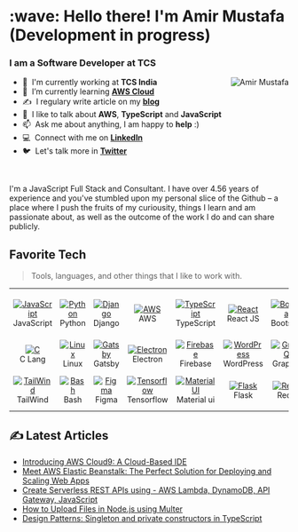 <h1 align="left" id="suhailkakar-title">:wave: Hello there! I'm Amir Mustafa (Development in progress)</h1>
<h3 align="left">I am a Software Developer at TCS </h3>


<a href="#suhailkakar-title">
  <img src="https://github-readme-stats.vercel.app/api?username=AmirMustafa&show_icons=true&theme=react&count_private=true&include_all_commits=true" alt="Amir Mustafa" align="right" />
</a>

- :office: &nbsp;I'm currently working at **TCS India**
- :seedling: &nbsp;I’m currently learning **[AWS Cloud](https://aws.amazon.com/)**
- :writing_hand: &nbsp;I regulary write article on my **[blog](https://amirmustafaofficial.medium.com/)**
- :speech_balloon: &nbsp;I like to talk about **AWS**, **TypeScript** and **JavaScript**
- :mailbox: &nbsp;Ask me about anything, I am happy to **help** :)
- :computer: &nbsp;Connect with me on **[LinkedIn](https://www.linkedin.com/in/amirmustafa1/)**
- :bird: &nbsp;Let's talk more in **[Twitter](https://twitter.com/amir__mustafa)**

<br>

I'm a JavaScript Full Stack and Consultant. I have over 4.56 years of experience and you've stumbled upon my personal slice of the Github – a place where I push the fruits of my curiousity, things I learn and am passionate about, as well as the outcome of the work I do and can share publicly.

<h2 align="left" id="suhailkakar-tech">Favorite Tech</h2>

> Tools, languages, and other things that I like to work with.


<table align="center">
  <tr>
    <td align="center" width="96">
      <a href="#suhailkakar-tech">
        <img src="https://upload.wikimedia.org/wikipedia/commons/thumb/9/99/Unofficial_JavaScript_logo_2.svg/1024px-Unofficial_JavaScript_logo_2.svg.png" width="48" height="48" alt="JavaScript" />
      </a>
      <br>JavaScript
    </td>
    <td align="center" width="96">
      <a href="#suhailkakar-tech">
        <img src="https://upload.wikimedia.org/wikipedia/commons/thumb/c/c3/Python-logo-notext.svg/1200px-Python-logo-notext.svg.png" width="48" height="48" alt="Python" />
      </a>
      <br>Python
    </td>
    <td align="center" width="96">
      <a href="#suhailkakar-tech">
        <img src="https://cdn.worldvectorlogo.com/logos/django.svg" width="48" height="48" alt="Django" />
      </a>
      <br>Django
    </td>
    <td align="center" width="96">
      <a href="#suhailkakar-tech">
        <img src="https://user-images.githubusercontent.com/15896579/131090882-9e2b54bc-aab1-477f-9df0-b6e5044c36f5.jpeg" width="48" height="48" alt="AWS" />
      </a>
      <br>AWS
    </td>
    <td align="center" width="96">
      <a href="#suhailakar-tech">
        <img src="https://upload.wikimedia.org/wikipedia/commons/thumb/4/4c/Typescript_logo_2020.svg/1200px-Typescript_logo_2020.svg.png" width="48" height="48" alt="TypeScript" />
      </a>
      <br>TypeScript
    </td>
    <td align="center" width="96">
      <a href="#suhailkakar-tech">
        <img src="https://brandlogos.net/wp-content/uploads/2020/09/react-logo.png" width="48" height="48" alt="React" />
      </a>
      <br>React JS
    </td>
    <td align="center" width="96">
      <a href="#suhailkakar-tech">
        <img src="https://cdn.worldvectorlogo.com/logos/bootstrap-4.svg" width="48" height="48" alt="Bootstrap" />
      </a>
      <br>Bootstrap
    </td>
    <td align="center" width="96">
      <a href="#suhailkakar-tech">
        <img src="https://raw.githubusercontent.com/github/explore/80688e429a7d4ef2fca1e82350fe8e3517d3494d/topics/nodejs/nodejs.png" width="48" height="48" alt="Node JS" />
      </a>
      <br>Node JS
    </td>
     <td align="center" width="96"> 
      <a href="#suhailkakar-tech" >
        <img src="https://i.ibb.co/QXHcMvM/58481021cef1014c0b5e494b.png" width="48" height="48" alt="Mongo DB" />
      </a>
      <br>MongoDB
    </td>
  </tr>
  
  <tr>
    <td align="center" width="96"> 
      <a href="#suhailkakar-tech" >
        <img src="https://img.icons8.com/color/452/c-programming.png" width="48" height="48" alt="C" />
      </a>
      <br>C Lang
    </td>
    <td align="center" width="96">
      <a href="#suhailkakar-tech" >
        <img src="https://camo.githubusercontent.com/d7574156c7a1844d3c2907bae0e76254cca759290c08e08a6ef2bd7543c8c0ca/68747470733a2f2f692e6962622e636f2f737331374b47302f63376238313133323437666563643833626439623565643562643366333464352d72656d6f766562672d707265766965772e706e67" width="48" height="48" alt="Linux" />
      </a>
      <br>Linux
    </td>
    <td align="center"  width="96">
      <a href="#suhailkakar-tech">
        <img src="https://static.cdnlogo.com/logos/g/42/gatsby.svg" width="48" height="48" alt="Gatsby" />
      </a>
      <br>Gatsby
    </td>
    <td align="center"  width="96">
      <a href="#suhailkakar-tech">
        <img src="https://upload.wikimedia.org/wikipedia/commons/thumb/9/91/Electron_Software_Framework_Logo.svg/1024px-Electron_Software_Framework_Logo.svg.png" width="48" height="48" alt="Electron" />
      </a>
      <br>Electron
    </td>
    <td align="center" width="96">
      <a href="#suhailkakar-tech">
        <img src="https://4.bp.blogspot.com/-rtNRVM3aIvI/XJX_U07Z-II/AAAAAAAAJXY/YpdOo490FTgdKOxM4qDG-2-EzcNFAWkKACK4BGAYYCw/s1600/logo%2Bfirebase%2Bicon.png" width="48" height="48" alt="Firebase" />
      </a>
      <br>Firebase
    </td>
    <td align="center"  width="96">
      <a href="#suhailkakar-tech">
        <img src="https://upload.wikimedia.org/wikipedia/commons/thumb/9/98/WordPress_blue_logo.svg/480px-WordPress_blue_logo.svg.png" width="48" height="48" alt="WordPress" />
      </a>
      <br>WordPress
    </td>
    <td align="center" width="96">
      <a href="#suhailkakar-tech" >
        <img src="https://upload.wikimedia.org/wikipedia/commons/thumb/1/17/GraphQL_Logo.svg/2048px-GraphQL_Logo.svg.png" width="48" height="48" alt="GraphQL" />
      </a>
      <br>GraphQL
    </td>
    <td align="center" width="96">
      <a href="#suhailkakar-tech" >
        <img src="https://upload.wikimedia.org/wikipedia/commons/thumb/3/3f/Git_icon.svg/1200px-Git_icon.svg.png" width="48" height="48" alt="Git" />
      </a>
      <br>Git
    </td>
    <td align="center" width="96">
      <a href="#suhailkakar-tech" >
        <img src="https://i.ibb.co/LzmYpDX/146-1466902-php-logo-png-transparent-php-logo-png-png-removebg-preview.png" width="48" height="48" alt="PHP" />
      </a>
      <br>PHP
    </td>
  </tr>
   <tr>
    <td align="center" width="96">
      <a href="#suhailkakar-tech">
        <img src="https://tailwindcss.com/_next/static/media/tailwindcss-mark.cb8046c163f77190406dfbf4dec89848.svg" width="48" height="48" alt="TailWind" />
      </a>
      <br>TailWind
    </td>
    <td align="center" width="96">
      <a href="#suhailkakar-tech">
        <img src="https://bashlogo.com/img/symbol/png/full_colored_dark.png" width="48" height="48" alt="Bash" />
      </a>
      <br>Bash
    </td>
    <td align="center" width="96">
      <a href="#suhailkakar-tech">
        <img src="https://upload.wikimedia.org/wikipedia/commons/3/33/Figma-logo.svg" width="45" height="45" alt="Figma" />
      </a>
      <br>Figma
    </td>
    <td align="center" width="96">
      <a href="#suhailkakar-tech">
        <img src="https://upload.wikimedia.org/wikipedia/commons/thumb/2/2d/Tensorflow_logo.svg/1200px-Tensorflow_logo.svg.png" width="48" height="48" alt="Tensorflow" />
      </a>
      <br>Tensorflow
    </td>
    <td align="center" width="96">
      <a href="#suhailakar-tech">
        <img src="https://media.zeemly.com/zeemly/product/material-ui.png" width="48" height="48" alt="Material UI" />
      </a>
      <br>Material ui
    </td>
    <td align="center" width="96">
      <a href="#suhailkakar-tech">
        <img src="https://iconape.com/wp-content/png_logo_vector/cib-flask.png" width="48" height="48" alt="Flask" />
      </a>
      <br>Flask
    </td>
     <td align="center" width="96"> 
      <a href="#suhailkakar-tech" >
        <img src="https://cdn.worldvectorlogo.com/logos/redux.svg" width="48" height="48" alt="Redux" />
      </a>
      <br>Redux
    </td>
          <td align="center" width="96"> 
      <a href="#suhailkakar-tech" >
        <img src="https://raw.githubusercontent.com/samfromaway/samfromaway/master/.github/images/nextjs.png" width="48" height="48" alt="Next JS" />
      </a>
      <br>Next JS
    </td>
             <td align="center" width="96"> 
      <a href="#suhailkakar-tech" >
        <img src="https://brandeps.com/logo-download/G/Google-Cloud-logo-vector-01.svg" width="48" height="48" alt="Google Cloud" />
      </a>
      <br>G Cloud
    </td>
  </tr>
    
</table>

<!--
<h4 align="left">:hammer_and_wrench: Technologies and Tools I use:</h4>
<p align="left">
   <a href="https://developer.mozilla.org/en-US/docs/Web/JavaScript" target="_blank"> <img src="https://raw.githubusercontent.com/devicons/devicon/master/icons/javascript/javascript-original.svg" alt="javascript" width="40" height="40"/> </a>
<a href="https://reactjs.org/" target="_blank"> <img src="https://raw.githubusercontent.com/devicons/devicon/master/icons/react/react-original-wordmark.svg" alt="react" width="40" height="40"/> </a>
<a href="https://nodejs.org" target="_blank"> <img src="https://raw.githubusercontent.com/devicons/devicon/master/icons/nodejs/nodejs-original-wordmark.svg" alt="nodejs" width="40" height="40"/> </a>
<a href="https://expressjs.com" target="_blank"> <img src="https://raw.githubusercontent.com/devicons/devicon/master/icons/express/express-original-wordmark.svg" alt="express" width="40" height="40"/> </a>
<a href="https://webpack.js.org/" target="_blank"> <img src="https://www.vectorlogo.zone/logos/js_webpack/js_webpack-icon.svg" alt="webpack" width="40" height="40"/> </a>
<a href="https://www.postman.com/" target="_blank"> <img src="https://www.vectorlogo.zone/logos/getpostman/getpostman-icon.svg" alt="postman" width="40" height="40"/> </a>
<a href="https://git-scm.com/" target="_blank"> <img src="https://www.vectorlogo.zone/logos/git-scm/git-scm-icon.svg" alt="git" width="40" height="40"/> </a>
<a href="https://github.com/" target="_blank"> <img src="https://user-images.githubusercontent.com/15896579/131089278-7a31cddc-7ca3-4ac7-962b-d1a0612096a5.png" alt="GitLab" width="40" height="40"/> </a>
<a href="https://about.gitlab.com/" target="_blank"> <img src="https://user-images.githubusercontent.com/15896579/131089275-5f7b7ec3-f585-450c-b931-f3c69431b909.png" alt="git" width="40" height="40"/> </a>
<a href="https://aws.amazon.com/" target="_blank"> <img src="https://user-images.githubusercontent.com/15896579/131090882-9e2b54bc-aab1-477f-9df0-b6e5044c36f5.jpeg" alt="AWS Cloud" width="40" height="40"/> </a>
    </p> -->
<!--
Here are some ideas to get you started:

- :office: I'm currently working at TCS India
- :seedling: I’m currently learning AWS Cloud
- :writing_hand: I regulary write article on my [blog](https://amirmustafaofficial.medium.com/)
- :speech_balloon: &nbsp;I like to talk about **AWS Cloud**, **TypeScript** and **JavaScript**
- 💞️ I’m looking to collaborate on Open Source Software!

- :rocket: Happy to collaborate for latest technology
- :trophy: Platinum | Gold certified AICTE Engineer
- :zap: Fun fact: I love to attend Meetups for learning & Conferences
<!-- - :man_technologist: Worked as a JavaScript Full stack at TAMM, in EAD and ADAFSA Government unit of Abu Dhabi 
- :dart: I like meeting new people. Let us get connected. <br> -->

<!-- <h3 align="left">Let's get connected:</h3> -->




## ✍️ Latest Articles 
<!-- BLOG-POST-LIST:START -->
- [Introducing AWS Cloud9: A Cloud-Based IDE](https://aws.plainenglish.io/aws-cloud9-a-cloud-based-ide-5c6af8af291f)
- [Meet AWS Elastic Beanstalk: The Perfect Solution for Deploying and Scaling Web Apps](https://aws.plainenglish.io/aws-elastic-beanstalk-abb97f658155)
- [Create Serverless REST APIs using - AWS Lambda, DynamoDB, API Gateway, JavaScript](https://aws.plainenglish.io/creating-serverless-crud-api-using-aws-lambda-dynamodb-api-gateway-javascript-90ac1b23a77c)
- [How to Upload Files in Node.js using Multer](https://javascript.plainenglish.io/uploading-files-in-node-js-using-multer-754526aa6817)
- [Design Patterns: Singleton and private constructors in TypeScript](https://amirmustafaofficial.medium.com/javascript-typescript-design-patterns-singleton-and-private-constructors-1da7e268be95)
<!-- BLOG-POST-LIST:END -->

<!--
&emsp; &nbsp; &nbsp; [![Linkedin Badge](https://img.shields.io/badge/-@amirmustafa1-blue?style=flat-square&logo=Linkedin&logoColor=white&link=https://www.linkedin.com/in/amirmustafa1//)](https://www.linkedin.com/in/amirmustafa1/) [![Twitter Badge](https://img.shields.io/badge/-@amir__mustafa-1ca0f1?style=flat-square&labelColor=1ca0f1&logo=twitter&logoColor=white&link=https://twitter.com/amir__mustafa)](https://twitter.com/amir__mustafa) [![Medium Badge](https://img.shields.io/badge/-@amirmustafaofficial-000000?style=flat-square&labelColor=000000&logo=medium&logoColor=white&link=https://amirmustafaofficial.medium.com)](https://amirmustafaofficial.medium.com) [![Instagram Badge](https://img.shields.io/badge/-@aamir__mustafa-D7008A?style=flat-square&labelColor=D7008A&logo=Instagram&logoColor=white&link=https://www.instagram.com/aamir__mustafa/)](https://www.instagram.com/aamir__mustafa/)
[![Linkedin Badge](https://img.shields.io/badge/-amirmustafa.net-blueviolet?style=flat-square&logo=appveyor&logoColor=white&link=http://amirmustafa.net/)](http://amirmustafa.net/) ![visitors](https://img.shields.io/badge/dynamic/json?color=informational&label=visitor%20count&query=value&url=https://api.countapi.xyz/hit/AmirMustafa.AmirMustafa/readme). -->


